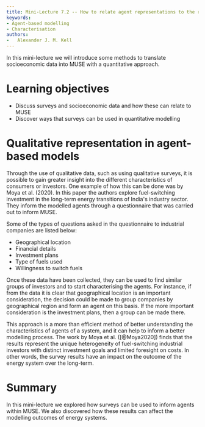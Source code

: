 ```yaml
---
title: Mini-Lecture 7.2 -- How to relate agent representations to the real world
keywords:
- Agent-based modelling
- Characterisation
authors:
-   Alexander J. M. Kell
---
```


In this mini-lecture we will introduce some methods to translate socioeconomic data into MUSE with a quantitative approach.

# Learning objectives

- Discuss surveys and socioeconomic data and how these can relate to MUSE
- Discover ways that surveys can be used in quantitative modelling

# Qualitative representation in agent-based models

Through the use of qualitative data, such as using qualitative surveys, it is possible to gain greater insight into the different characteristics of consumers or investors. One example of how this can be done was by Moya et al. (2020). In this paper the authors explore fuel-switching investment in the long-term energy transitions of India's industry sector. They inform the modelled agents through a questionnaire that was carried out to inform MUSE.

Some of the types of questions asked in the questionnaire to industrial companies are listed below:

- Geographical location
- Financial details
- Investment plans
- Type of fuels used
- Willingness to switch fuels

Once these data have been collected, they can be used to find similar groups of investors and to start characterising the agents. For instance, if from the data it is clear that geographical location is an important consideration, the decision could be made to group companies by geographical region and form an agent on this basis. If the more important consideration is the investment plans, then a group can be made there. 

This approach is a more than efficient method of better understanding the characteristics of agents of a system, and it can help to inform a better modelling process. The work by Moya et al. ([@Moya2020]) finds that the results represent the unique heterogeneity of fuel-switching industrial investors with distinct investment goals and limited foresight on costs. In other words, the survey results have an impact on the outcome of the energy system over the long-term.


# Summary

In this mini-lecture we explored how surveys can be used to inform agents within MUSE. We also discovered how these results can affect the modelling outcomes of energy systems. 

 
